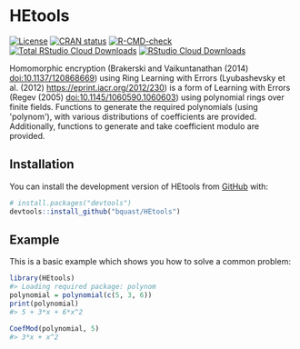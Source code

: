 
<!-- README.md is generated from README.Rmd. Please edit that file -->

# HEtools

<!-- badges: start -->
  [![License](https://img.shields.io/badge/license-GPLv3-brightgreen.svg)](https://www.gnu.org/licenses/gpl-3.0.html)
    [![CRAN status](https://www.r-pkg.org/badges/version/HEtools)](https://CRAN.R-project.org/package=HEtools)
  [![R-CMD-check](https://github.com/bquast/HEtools/actions/workflows/R-CMD-check.yaml/badge.svg)](https://github.com/bquast/HEtools/actions/workflows/R-CMD-check.yaml)
  [![Total RStudio Cloud Downloads](https://cranlogs.r-pkg.org/badges/grand-total/HEtools?color=brightgreen)](https://cran.r-project.org/package=HEtools)
[![RStudio Cloud Downloads](https://cranlogs.r-pkg.org/badges/HEtools?color=brightgreen)](https://cran.r-project.org/package=HEtools)
<!-- badges: end -->

Homomorphic encryption (Brakerski and Vaikuntanathan (2014) <doi:10.1137/120868669>) using Ring Learning with Errors (Lyubashevsky et al. (2012) <https://eprint.iacr.org/2012/230>) is a form of Learning with Errors (Regev (2005) <doi:10.1145/1060590.1060603>) using polynomial rings over finite fields. Functions to generate the required polynomials (using 'polynom'), with various distributions of coefficients are provided. Additionally, functions to generate and take coefficient modulo are provided.

## Installation

You can install the development version of HEtools from
[GitHub](https://github.com/) with:

``` r
# install.packages("devtools")
devtools::install_github("bquast/HEtools")
```

## Example

This is a basic example which shows you how to solve a common problem:

``` r
library(HEtools)
#> Loading required package: polynom
polynomial = polynomial(c(5, 3, 6))
print(polynomial)
#> 5 + 3*x + 6*x^2

CoefMod(polynomial, 5)
#> 3*x + x^2
```

